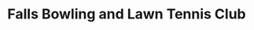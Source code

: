 ---
title: "Falls Bowling and Lawn Tennis Club"
address: "61-63, Andersonstown Rd, Belfast, Co. Antrim BT11 9AH"
tel: "028 9061 1083"
county: "Antrim"
category: "Bowling"
type: "Content"
lat: "54.575523"
lng: "-5.982458"
---